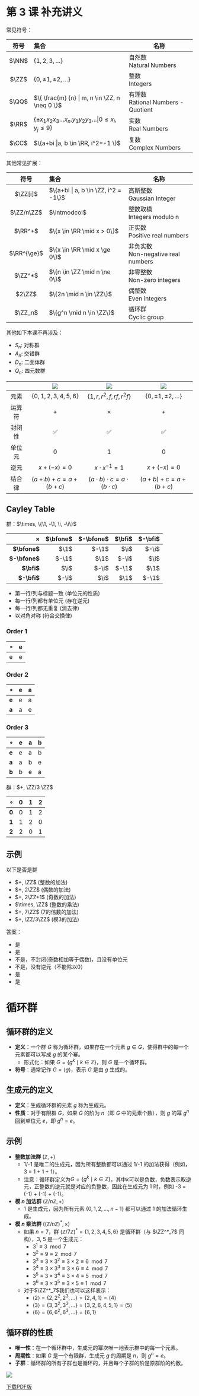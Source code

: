 # 第 3 课 补充讲义

常见符号：

$$
\newcommand{\ZZ}{\mathbb{Z}}
\newcommand{\NN}{\mathbb{N}}
\newcommand{\QQ}{\mathbb{Q}}
\newcommand{\RR}{\mathbb{R}}
\newcommand{\CC}{\mathbb{C}}
\newcommand{\intmodcol}{\{\overline{0}_n, \overline{1}_n, \overline{2}_n, \dots, \overline{n-1}_n\}}
$$

| 符号  | 集合                                                                       | 名称                                   |
| :-:   | :--                                                                        | ---                                    |
| $\NN$ | $\{1, 2, 3, \dots\}$                                                       | 自然数 <br/>Natural Numbers            |
| $\ZZ$ | $\{0, \pm 1, \pm 2, …\}$                                                   | 整数<br/>Integers                      |
| $\QQ$ | $\{ \frac{m} {n}  \| m, n \in \ZZ, n \neq 0 \}$                            | 有理数<br/>Rational Numbers - Quotient |
| $\RR$ | $\{\pm x_1 x_2 x_3 \dots x_n.y_1 y_2 y_3 \dots\|0 \leq x_i, y_j \leq 9 \}$ | 实数<br/>Real Numbers                  |
| $\CC$ | $\{a+bi \|a, b \in \RR, i^2=-1 \}$                                         | 复数<br/>Complex Numbers               |

其他常见扩展：

| 符号  | 集合                                                                       | 名称                                   |
| :-:   | :--                                                                        | ---                                    |
| $\ZZ[i]$ | $\{a+bi \| a, b \in \ZZ, i^2 = -1\}$ | 高斯整数<br/>Gaussian Integer |
| $\ZZ/n\ZZ$ | $\intmodcol$ | 整数取模<br/>Integers modulo n |
| $\RR^+$     | $\{x \in \RR \mid x > 0\}$                                 | 正实数<br/>Positive real numbers           |
| $\RR^{\ge}$ | $\{x \in \RR \mid x \ge 0\}$                               | 非负实数<br/>Non-negative real numbers     |
| $\ZZ^*$     | $\{n \in \ZZ \mid n \ne 0\}$                               | 非零整数<br/>Non-zero integers             |
| $2\ZZ$     | $\{2n \mid n \in \ZZ\}$                               | 偶整数<br/>Even integers             |
| $\ZZ_n$     | $\{g^n \mid n \in \ZZ\}$                               | 循环群<br/>Cyclic group             |

其他如下本课不再涉及：

- $S_n$: 对称群
- $A_n$: 交错群
- $D_n$: 二面体群
- $Q_n$: 四元数群



|        | ![](assets/1-clock.png)  | ![](assets/2-triangle.png)    | ![](assets/3-ZZ.png)         |
| :-:    | :-:                      | :-:                           | :-:                          |
| 元素   | $\{0, 1, 2,3, 4, 5, 6\}$ | $\{1, r, r^2, f, rf, r^2 f\}$ | $\{0, \pm 1, \pm 2, \dots\}$ |
| 运算符 | +                        | ×                             | +                            |
| 封闭性 | ✅                       | ✅                            | ✅                           |
| 单位元 | 0                        | 1                             | 0                            |
| 逆元   | $x+(-x)=0$               | $x⋅x^{-1}=1$                  | $x+(-x)=0$                   |
| 结合律 | $(a+b)+c=a+(b+c)$        | $(a⋅b)⋅c=a⋅(b⋅c)$             | $(a+b)+c=a+(b+c)$            |


## Cayley Table

$$
\newcommand{\1}{1}
\renewcommand{\i}{\mathcal{i}}
\newcommand{\bfone}{\textbf{1}}
\newcommand{\bfi}{\boldsymbol{\mathcal{i}}}
$$

群：$\times, \{\1, -\1, \i, -\i\}$

| $\times$ | **$\bfone$** | **$-\bfone$** | **$\bfi$** | **$-\bfi$** |
|--------:|------------:|-------------:|---------:|----------:|
| **$\bfone$** | $\1$  | $-\1$  | $\i$  | $-\i$  |
| **$-\bfone$** | $-\1$ | $\1$   | $-\i$ | $\i$   |
| **$\bfi$**   | $\i$   | $-\i$   | $-\1$ | $\1$  |
| **$-\bfi$**  | $-\i$  | $\i$    | $\1$ | $-\1$ |


- 第一行/列与标题一致 (单位元的性质)
- 每一行/列都有单位元 (存在逆元)
- 每一行/列都无重复 (消去律)
- 以对角对称 (符合交换律)

### Order 1

| $\circ$ | e |
| --- | --- |
| e | e |

### Order 2

| $\circ$ | **e** | **a** |
| --- | --- | --- |
| **e** | e | a |
| **a** | a | e |

### Order 3

| $\circ$ | **e** | **a** | **b** |
| --- | --- | --- | --- |
| **e** | e | a | b |
| **a** | a | b | e |
| **b** | b | e | a |

群：$+, \ZZ/3 \ZZ$

| $\circ$ | **0** | **1** | **2** |
| --- | --- | --- | --- |
| **0** | 0 | 1 | 2 |
| **1** | 1 | 2 | 0 |
| **2** | 2 | 0 | 1 |


## 示例

以下是否是群

- $+, \ZZ$ (整数的加法)
- $+, 2\ZZ$ (偶数的加法)
- $+, 2\ZZ+1$ (奇数的加法)
- $\times, \ZZ$ (整数的乘法)
- $+, 7\ZZ$ (7的倍数的加法)
- $+, \ZZ/3\ZZ$ (模3的加法)


答案：
- 是
- 是
- 不是，不封闭(奇数相加等于偶数)，且没有单位元
- 不是，没有逆元（不能除以0）
- 是
- 是

# 循环群

## 循环群的定义
- **定义**：一个群 $G$ 称为循环群，如果存在一个元素 $g \in G$，使得群中的每一个元素都可以写成 $g$ 的某个幂。
  - 形式化：如果 $G = \{ g^k \mid k \in \mathbb{Z} \}$，则 $G$ 是一个循环群。
- **符号**：通常记作 $G = \langle g \rangle$，表示 $G$ 是由 $g$ 生成的。

## 生成元的定义
- **定义**：生成循环群的元素 $g$ 称为生成元。
- **性质**：对于有限群 $G$，如果 $G$ 的阶为 $n$（即 $G$ 中的元素个数），则 $g$ 的幂 $g^n$ 回到单位元 $e$，即 $g^n = e$。

## 示例
- **整数加法群** $(\mathbb{Z}, +)$
  - 1/-1 是唯二的生成元，因为所有整数都可以通过 1/-1 的加法获得（例如，3 = 1 + 1 + 1）。
  - 注意：循环群定义为$G = \{ g^k \mid k \in \mathbb{Z} \}$，其中$k$可以是负数，负数表示取逆元，正整数的逆元就是对应的负整数，因此在生成元为 1 时，例如 -3 = (-1) + (-1) + (-1)。
- **模 $n$ 加法群** $(\mathbb{Z}/n\mathbb{Z}, +)$
  - $1$ 是生成元，因为所有元素 $\{0, 1, 2, \ldots, n-1\}$ 都可以通过 $1$ 的加法循环生成。
- **模 $n$ 乘法群** $((\mathbb{Z}/n\mathbb{Z})^*, \times)$
  - 如果 $n = 7$，群 $(\mathbb{Z}/7\mathbb{Z})^* = \{1, 2, 3, 4, 5, 6\}$ 是循环群（与 $\ZZ^*_7$ 同构），3, 5 是一个生成元：
    - $3^1 \equiv 3 \mod 7$
    - $3^2 \equiv 9 \equiv 2 \mod 7$
    - $3^3 \equiv 3 \times 3^2 \equiv 3 \times 2 \equiv 6 \mod 7$
    - $3^4 \equiv 3 \times 3^3 \equiv 3 \times 6 \equiv 4 \mod 7$
    - $3^5 \equiv 3 \times 3^4 \equiv 3 \times 4 \equiv 5 \mod 7$
    - $3^6 \equiv 3 \times 3^5 \equiv 3 \times 5 \equiv 1 \mod 7$
  - 对于$\ZZ^*_7$我们也可以这样表示：
    - $\langle 2 \rangle = \{2, 2^2, 2^3, \dots\} =\{2,4,1\}=\langle 4 \rangle$
    - $\langle 3 \rangle = \{3, 3^2, 3^3, \dots\} =\{3,2,6,4,5,1\}=\langle 5 \rangle$
    - $\langle 6 \rangle = \{6, 6^2, 6^3, \dots\} =\{6,1\}$

## 循环群的性质
- **唯一性**：在一个循环群中，生成元的幂次唯一地表示群中的每一个元素。
- **周期性**：如果 $G$ 是一个有限群，生成元 $g$ 的周期是 $n$，则 $g^n = e$。
- **子群**：循环群的所有子群也是循环的，并且每个子群的阶是原群阶的约数。


![](assets/AbstractAlgebra.drawio.svg)

[下载PDF版](assets/AbstractAlgebra.drawio.pdf)